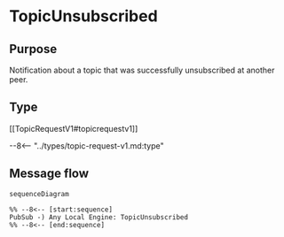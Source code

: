 <div class="message" markdown>

# TopicUnsubscribed

## Purpose

 <!-- --8<-- [start:purpose] -->
Notification about a topic that was successfully unsubscribed at another peer.
 <!-- --8<-- [end:purpose] -->

## Type

 <!-- --8<-- [start:type] -->
[[TopicRequestV1#topicrequestv1]]

--8<-- "../types/topic-request-v1.md:type"
 <!-- --8<-- [end:type] -->

## Message flow

<!-- --8<-- [start:messages] -->
```mermaid
sequenceDiagram

%% --8<-- [start:sequence]
PubSub -) Any Local Engine: TopicUnsubscribed
%% --8<-- [end:sequence]
```
<!-- --8<-- [end:messages] -->

</div>
